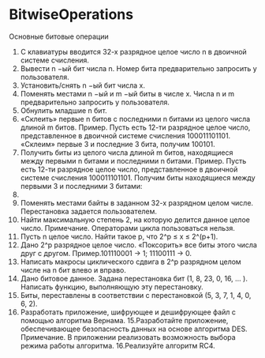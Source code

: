 # BitwiseOperations
Основные битовые операции
1. С клавиатуры вводится 32-х разрядное целое число n в двоичной системе
счисления.
2. Вывести n −ый бит числа n. Номер бита предварительно запросить у
пользователя.
3. Установить/снять n −ый бит числа x.
4. Поменять местами n −ый и m −ый биты в числе x. Числа n и m
предварительно запросить у пользователя.
5. Обнулить младшие n бит.
6. «Склеить» первые n битов с последними n битами из целого числа длиной
m битов. Пример. Пусть есть 12-ти разрядное целое число, представленное
в двоичной системе счисления 100011101101. «Склеим» первые 3 и последние 3 бита, получим 100101.
7. Получить биты из целого числа длиной m битов, находящиеся между
первыми n битами и последними n битами. Пример. Пусть есть 12-ти разрядное
целое число, представленное в двоичной системе счисления 100011101101.
Получим биты находящиеся между первыми 3 и последними 3 битами:
011101.
8. Поменять местами байты в заданном 32-х разрядном целом числе.
Перестановка задается пользователем.
9. Найти максимальную степень 2, на которую делится данное целое число.
Примечание. Операторами цикла пользоваться нельзя.
10. Пусть n целое число. Найти такое p, что 2^p ≤ x ≤ 2^(p+1).
11. Дано 2^p разрядное целое число. «Поксорить» все биты этого числа друг с
другом. Пример.101110001 → 1; 11100111 → 0.
12. Написать макросы циклического сдвига в 2^p разрядном целом числе на n бит
влево и вправо.
13. Дано  битовое данное. Задана перестановка бит (1, 8, 23, 0, 16, … ). Написать
функцию, выполняющую эту перестановку.
11110001. Биты, переставлены в соответствии с перестановкой
(5, 3, 7, 1, 4, 0, 6, 2).
14. Разработать приложение, шифрующее и дешифрующее файл с помощью
алгоритма Вернама.
15.Разработайте приложение, обеспечивающее безопасность данных на основе
алгоритма DES. Примечание. В приложении реализовать возможность выбора
режима работы алгоритма.
16.Реализуйте алгоритм RC4.
